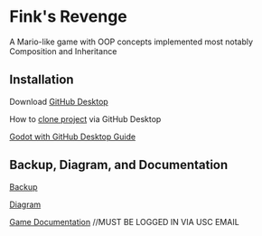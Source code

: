 
# Fink's Revenge

A Mario-like game with OOP concepts implemented most notably Composition and Inheritance


## Installation

Download [GitHub Desktop](https://desktop.github.com/)

How to [clone project](https://www.youtube.com/watch?v=PoZNIbs_wx8) via GitHub Desktop

[Godot with GitHub Desktop Guide](https://www.youtube.com/watch?v=5H4A74FIEtg)

## Backup, Diagram, and Documentation

[Backup](https://drive.google.com/file/d/1kxZUIvX2eKIy35TmNPZftvZz7fDyWbf5/view)

[Diagram](https://app.diagrams.net/#G1wj3JUlueSZ1_13kny2u-Pjz42GbXeATd)

[Game Documentation](https://docs.google.com/document/d/1u2h_prClDsUBPPU2JSvzEejKlrl4D9ITMNG7CS5YV_o/edit) //MUST BE LOGGED IN VIA USC EMAIL
